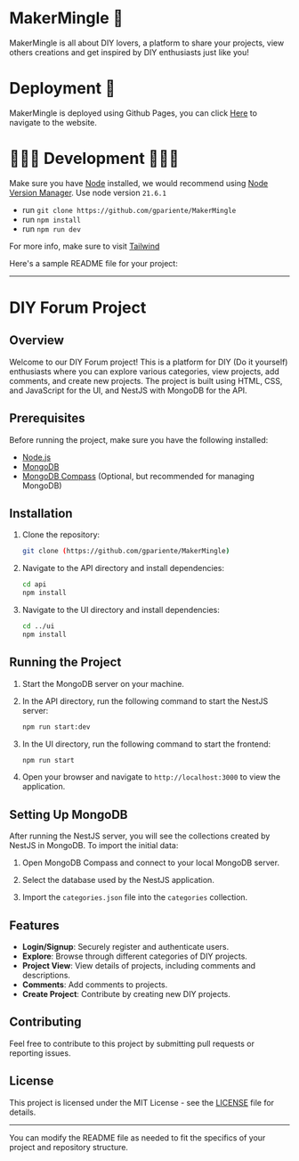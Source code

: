 # MakerMingle 📐

MakerMingle is all about DIY lovers, a platform to share your projects, view others creations and get inspired by DIY enthusiasts just like you!

# Deployment 🚀

MakerMingle is deployed using Github Pages, you can click [Here](https://gpariente.github.io/MakerMingle/) to navigate to the website.

# 👩🏻‍💻 Development 👨🏻‍💻

Make sure you have [Node](https://nodejs.org/en) installed, we would recommend using [Node Version Manager](https://github.com/nvm-sh/nvm).
Use node version `21.6.1`

- run `git clone https://github.com/gpariente/MakerMingle`
- run `npm install`
- run `npm run dev`

For more info, make sure to visit [Tailwind](https://tailwindcss.com/)


Here's a sample README file for your project:

---

# DIY Forum Project

## Overview

Welcome to our DIY Forum project! This is a platform for DIY (Do it yourself) enthusiasts where you can explore various categories, view projects, add comments, and create new projects. The project is built using HTML, CSS, and JavaScript for the UI, and NestJS with MongoDB for the API.

## Prerequisites

Before running the project, make sure you have the following installed:

- [Node.js](https://nodejs.org/)
- [MongoDB](https://www.mongodb.com/try/download/community)
- [MongoDB Compass](https://www.mongodb.com/products/compass) (Optional, but recommended for managing MongoDB)

## Installation

1. Clone the repository:
   ```bash
   git clone (https://github.com/gpariente/MakerMingle)
   ```

2. Navigate to the API directory and install dependencies:
   ```bash
   cd api
   npm install
   ```

3. Navigate to the UI directory and install dependencies:
   ```bash
   cd ../ui
   npm install
   ```

## Running the Project

1. Start the MongoDB server on your machine.

2. In the API directory, run the following command to start the NestJS server:
   ```bash
   npm run start:dev
   ```

3. In the UI directory, run the following command to start the frontend:
   ```bash
   npm run start
   ```

4. Open your browser and navigate to `http://localhost:3000` to view the application.

## Setting Up MongoDB

After running the NestJS server, you will see the collections created by NestJS in MongoDB. To import the initial data:

1. Open MongoDB Compass and connect to your local MongoDB server.

2. Select the database used by the NestJS application.

3. Import the `categories.json` file into the `categories` collection.

## Features

- **Login/Signup**: Securely register and authenticate users.
- **Explore**: Browse through different categories of DIY projects.
- **Project View**: View details of projects, including comments and descriptions.
- **Comments**: Add comments to projects.
- **Create Project**: Contribute by creating new DIY projects.

## Contributing

Feel free to contribute to this project by submitting pull requests or reporting issues.

## License

This project is licensed under the MIT License - see the [LICENSE](LICENSE) file for details.

---

You can modify the README file as needed to fit the specifics of your project and repository structure.
